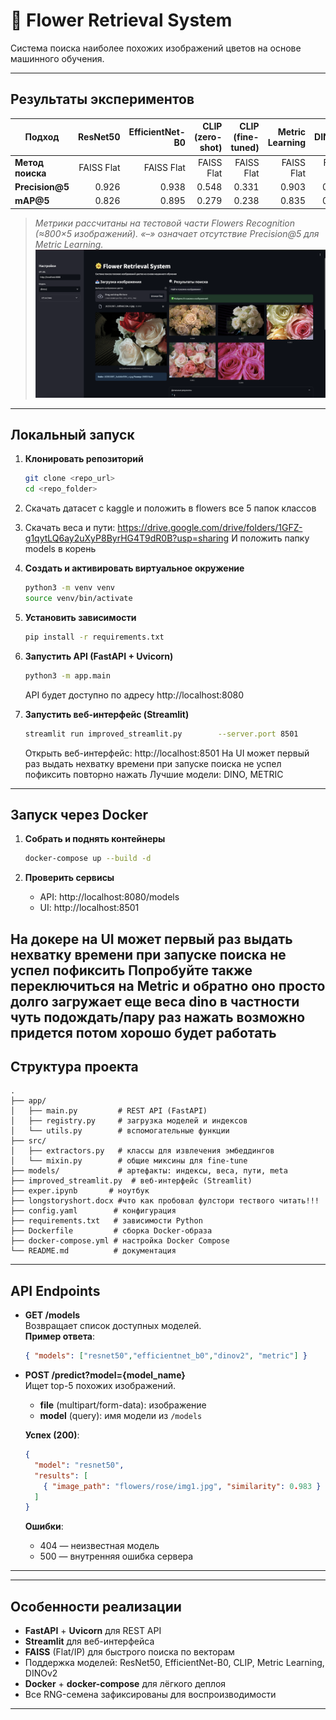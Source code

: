 # 🌼 Flower Retrieval System

Система поиска наиболее похожих изображений цветов на основе машинного обучения.

---

## Результаты экспериментов

| Подход                  | ResNet50 | EfficientNet-B0 | CLIP (zero-shot) | CLIP (fine-tuned) | Metric Learning | DINOv2 |
|-------------------------|---------:|----------------:|-----------------:|------------------:|----------------:|--------:|
| **Метод поиска**        | FAISS Flat | FAISS Flat    | FAISS Flat       | FAISS Flat        | FAISS Flat      | FAISS Flat |
| **Precision@5**         | 0.926    | 0.938           | 0.548            | 0.331             | 0.903               | 0.974   |
| **mAP@5**               | 0.826    | 0.895           | 0.279            | 0.238             | 0.835           | 0.869   |

> *Метрики рассчитаны на тестовой части Flowers Recognition (≈800×5 изображений). «–» означает отсутствие Precision@5 для Metric Learning.*
![Пример UI](demo.png)
---

## Локальный запуск

1. **Клонировать репозиторий**  
   ```bash
   git clone <repo_url>
   cd <repo_folder>
   ```
2. Cкачать датасет с kaggle и положить в flowers все 5 папок классов

3. Скачать веса и пути: https://drive.google.com/drive/folders/1GFZ-g1qytLQ6ay2uXyP8ByrHG4T9dR0B?usp=sharing
   И положить папку models в корень

2. **Создать и активировать виртуальное окружение**  
   ```bash
   python3 -m venv venv
   source venv/bin/activate
   ```

3. **Установить зависимости**  
   ```bash
   pip install -r requirements.txt
   ```

4. **Запустить API (FastAPI + Uvicorn)**  
   ```bash
   python3 -m app.main
   ```
   API будет доступно по адресу http://localhost:8080

5. **Запустить веб-интерфейс (Streamlit)**  
   ```bash
   streamlit run improved_streamlit.py        --server.port 8501        --server.address 0.0.0.0
   ```
   Открыть веб-интерфейс: http://localhost:8501
На UI может первый раз выдать нехватку времени при запуске поиска не успел пофиксить повторно нажать
Лучшие модели: DINO, METRIC
---

## Запуск через Docker

1. **Собрать и поднять контейнеры**  
   ```bash
   docker-compose up --build -d
   ```

2. **Проверить сервисы**  
   - API: http://localhost:8080/models  
   - UI:  http://localhost:8501  

На докере на UI может первый раз выдать нехватку времени при запуске поиска не успел пофиксить
Попробуйте также переключиться на Metric и обратно оно просто долго загружает еще веса dino в частности чуть подождать/пару раз нажать возможно придется потом хорошо будет работать
---

## Структура проекта

```
.
├── app/
│   ├── main.py         # REST API (FastAPI)
│   ├── registry.py     # загрузка моделей и индексов
│   └── utils.py        # вспомогательные функции
├── src/
│   ├── extractors.py   # классы для извлечения эмбеддингов
│   └── mixin.py        # общие миксины для fine-tune
├── models/             # артефакты: индексы, веса, пути, meta
├── improved_streamlit.py  # веб-интерфейс (Streamlit)
├── exper.ipynb       # ноутбук
├── longstoryshort.docx #что как пробовал фулстори тествого читать!!!
├── config.yaml        # конфигурация
├── requirements.txt   # зависимости Python
├── Dockerfile         # сборка Docker-образа
├── docker-compose.yml # настройка Docker Compose
└── README.md          # документация
```

---

##  API Endpoints

- **GET /models**  
  Возвращает список доступных моделей.  
  **Пример ответа**:
  ```json
  { "models": ["resnet50","efficientnet_b0","dinov2", "metric"] }
  ```

- **POST /predict?model={model_name}**  
  Ищет top-5 похожих изображений.  
  - **file** (multipart/form-data): изображение  
  - **model** (query): имя модели из `/models`

  **Успех (200)**:
  ```json
  {
    "model": "resnet50",
    "results": [
      { "image_path": "flowers/rose/img1.jpg", "similarity": 0.983 }
    ]
  }
  ```
  **Ошибки**:  
  - 404 — неизвестная модель  
  - 500 — внутренняя ошибка сервера

---

---

## Особенности реализации

- **FastAPI** + **Uvicorn** для REST API  
- **Streamlit** для веб-интерфейса  
- **FAISS** (Flat/IP) для быстрого поиска по векторам  
- Поддержка моделей: ResNet50, EfficientNet-B0, CLIP, Metric Learning, DINOv2  
- **Docker** + **docker-compose** для лёгкого деплоя  
- Все RNG-семена зафиксированы для воспроизводимости  

---


